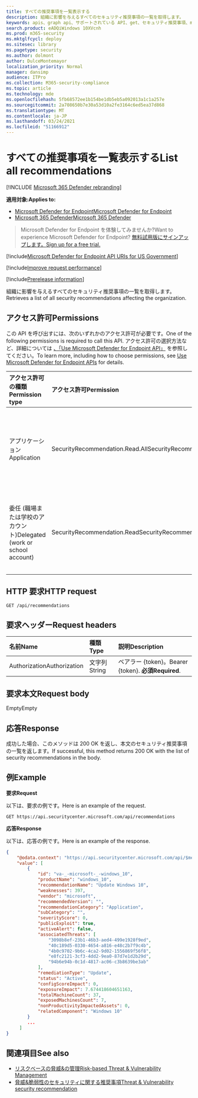 ```yaml
---
title: すべての推奨事項を一覧表示する
description: 組織に影響を与えるすべてのセキュリティ推奨事項の一覧を取得します。
keywords: apis、graph api、サポートされている API、get、セキュリティ推奨事項、mdatp tvm api、脅威と脆弱性の管理、脅威と脆弱性管理 API
search.product: eADQiWindows 10XVcnh
ms.prod: m365-security
ms.mktglfcycl: deploy
ms.sitesec: library
ms.pagetype: security
ms.author: dolmont
author: DulceMontemayor
localization_priority: Normal
manager: dansimp
audience: ITPro
ms.collection: M365-security-compliance
ms.topic: article
ms.technology: mde
ms.openlocfilehash: 5fb68572ee1b154be1db5eb5a092013a1c1a257e
ms.sourcegitcommit: 2a708650b7e30a53d10a2fe3164c6ed5ea37d868
ms.translationtype: MT
ms.contentlocale: ja-JP
ms.lasthandoff: 03/24/2021
ms.locfileid: "51166912"
---
```

# <a name="list-all-recommendations"></a><span data-ttu-id="0cbdd-104">すべての推奨事項を一覧表示する</span><span class="sxs-lookup"><span data-stu-id="0cbdd-104">List all recommendations</span></span>

[!INCLUDE [Microsoft 365 Defender rebranding](../../includes/microsoft-defender.md)]

<span data-ttu-id="0cbdd-105">**適用対象:**</span><span class="sxs-lookup"><span data-stu-id="0cbdd-105">**Applies to:**</span></span>
- [<span data-ttu-id="0cbdd-106">Microsoft Defender for Endpoint</span><span class="sxs-lookup"><span data-stu-id="0cbdd-106">Microsoft Defender for Endpoint</span></span>](https://go.microsoft.com/fwlink/p/?linkid=2154037)
- [<span data-ttu-id="0cbdd-107">Microsoft 365 Defender</span><span class="sxs-lookup"><span data-stu-id="0cbdd-107">Microsoft 365 Defender</span></span>](https://go.microsoft.com/fwlink/?linkid=2118804)


> <span data-ttu-id="0cbdd-108">Microsoft Defender for Endpoint を体験してみませんか?</span><span class="sxs-lookup"><span data-stu-id="0cbdd-108">Want to experience Microsoft Defender for Endpoint?</span></span> [<span data-ttu-id="0cbdd-109">無料試用版にサインアップします。</span><span class="sxs-lookup"><span data-stu-id="0cbdd-109">Sign up for a free trial.</span></span>](https://www.microsoft.com/microsoft-365/windows/microsoft-defender-atp?ocid=docs-wdatp-exposedapis-abovefoldlink) 

[!include[Microsoft Defender for Endpoint API URIs for US Government](../../includes/microsoft-defender-api-usgov.md)]

[!include[Improve request performance](../../includes/improve-request-performance.md)]

[!include[Prerelease information](../../includes/prerelease.md)]

<span data-ttu-id="0cbdd-110">組織に影響を与えるすべてのセキュリティ推奨事項の一覧を取得します。</span><span class="sxs-lookup"><span data-stu-id="0cbdd-110">Retrieves a list of all security recommendations affecting the organization.</span></span>

## <a name="permissions"></a><span data-ttu-id="0cbdd-111">アクセス許可</span><span class="sxs-lookup"><span data-stu-id="0cbdd-111">Permissions</span></span>
<span data-ttu-id="0cbdd-112">この API を呼び出すには、次のいずれかのアクセス許可が必要です。</span><span class="sxs-lookup"><span data-stu-id="0cbdd-112">One of the following permissions is required to call this API.</span></span> <span data-ttu-id="0cbdd-113">アクセス許可の選択方法など、詳細については [、「Use Microsoft Defender for Endpoint API」](apis-intro.md) を参照してください。</span><span class="sxs-lookup"><span data-stu-id="0cbdd-113">To learn more, including how to choose permissions, see [Use Microsoft Defender for Endpoint APIs](apis-intro.md) for details.</span></span>

<span data-ttu-id="0cbdd-114">アクセス許可の種類</span><span class="sxs-lookup"><span data-stu-id="0cbdd-114">Permission type</span></span> |   <span data-ttu-id="0cbdd-115">アクセス許可</span><span class="sxs-lookup"><span data-stu-id="0cbdd-115">Permission</span></span>  |   <span data-ttu-id="0cbdd-116">アクセス許可の表示名</span><span class="sxs-lookup"><span data-stu-id="0cbdd-116">Permission display name</span></span>
:---|:---|:---
<span data-ttu-id="0cbdd-117">アプリケーション</span><span class="sxs-lookup"><span data-stu-id="0cbdd-117">Application</span></span> |   <span data-ttu-id="0cbdd-118">SecurityRecommendation.Read.All</span><span class="sxs-lookup"><span data-stu-id="0cbdd-118">SecurityRecommendation.Read.All</span></span> |   <span data-ttu-id="0cbdd-119">'脅威と脆弱性管理のセキュリティに関する推奨事項情報の読み取り'</span><span class="sxs-lookup"><span data-stu-id="0cbdd-119">'Read Threat and Vulnerability Management security recommendation information'</span></span>
<span data-ttu-id="0cbdd-120">委任 (職場または学校のアカウント)</span><span class="sxs-lookup"><span data-stu-id="0cbdd-120">Delegated (work or school account)</span></span> | <span data-ttu-id="0cbdd-121">SecurityRecommendation.Read</span><span class="sxs-lookup"><span data-stu-id="0cbdd-121">SecurityRecommendation.Read</span></span> |  <span data-ttu-id="0cbdd-122">'脅威と脆弱性管理のセキュリティに関する推奨事項情報の読み取り'</span><span class="sxs-lookup"><span data-stu-id="0cbdd-122">'Read Threat and Vulnerability Management security recommendation information'</span></span>

## <a name="http-request"></a><span data-ttu-id="0cbdd-123">HTTP 要求</span><span class="sxs-lookup"><span data-stu-id="0cbdd-123">HTTP request</span></span>
```
GET /api/recommendations
```

## <a name="request-headers"></a><span data-ttu-id="0cbdd-124">要求ヘッダー</span><span class="sxs-lookup"><span data-stu-id="0cbdd-124">Request headers</span></span>

<span data-ttu-id="0cbdd-125">名前</span><span class="sxs-lookup"><span data-stu-id="0cbdd-125">Name</span></span> | <span data-ttu-id="0cbdd-126">種類</span><span class="sxs-lookup"><span data-stu-id="0cbdd-126">Type</span></span> | <span data-ttu-id="0cbdd-127">説明</span><span class="sxs-lookup"><span data-stu-id="0cbdd-127">Description</span></span>
:---|:---|:---
<span data-ttu-id="0cbdd-128">Authorization</span><span class="sxs-lookup"><span data-stu-id="0cbdd-128">Authorization</span></span> | <span data-ttu-id="0cbdd-129">文字列</span><span class="sxs-lookup"><span data-stu-id="0cbdd-129">String</span></span> | <span data-ttu-id="0cbdd-130">ベアラー {token}。</span><span class="sxs-lookup"><span data-stu-id="0cbdd-130">Bearer {token}.</span></span> <span data-ttu-id="0cbdd-131">**必須**</span><span class="sxs-lookup"><span data-stu-id="0cbdd-131">**Required**.</span></span>


## <a name="request-body"></a><span data-ttu-id="0cbdd-132">要求本文</span><span class="sxs-lookup"><span data-stu-id="0cbdd-132">Request body</span></span>
<span data-ttu-id="0cbdd-133">Empty</span><span class="sxs-lookup"><span data-stu-id="0cbdd-133">Empty</span></span>

## <a name="response"></a><span data-ttu-id="0cbdd-134">応答</span><span class="sxs-lookup"><span data-stu-id="0cbdd-134">Response</span></span>
<span data-ttu-id="0cbdd-135">成功した場合、このメソッドは 200 OK を返し、本文のセキュリティ推奨事項の一覧を返します。</span><span class="sxs-lookup"><span data-stu-id="0cbdd-135">If successful, this method returns 200 OK with the list of security recommendations in the body.</span></span>


## <a name="example"></a><span data-ttu-id="0cbdd-136">例</span><span class="sxs-lookup"><span data-stu-id="0cbdd-136">Example</span></span>

<span data-ttu-id="0cbdd-137">**要求**</span><span class="sxs-lookup"><span data-stu-id="0cbdd-137">**Request**</span></span>

<span data-ttu-id="0cbdd-138">以下は、要求の例です。</span><span class="sxs-lookup"><span data-stu-id="0cbdd-138">Here is an example of the request.</span></span>

```http
GET https://api.securitycenter.microsoft.com/api/recommendations
```

<span data-ttu-id="0cbdd-139">**応答**</span><span class="sxs-lookup"><span data-stu-id="0cbdd-139">**Response**</span></span>

<span data-ttu-id="0cbdd-140">以下は、応答の例です。</span><span class="sxs-lookup"><span data-stu-id="0cbdd-140">Here is an example of the response.</span></span>


```json
{
    "@odata.context": "https://api.securitycenter.microsoft.com/api/$metadata#Recommendations",
    "value": [
        {
            "id": "va-_-microsoft-_-windows_10",
            "productName": "windows_10",
            "recommendationName": "Update Windows 10",
            "weaknesses": 397,
            "vendor": "microsoft",
            "recommendedVersion": "",
            "recommendationCategory": "Application",
            "subCategory": "",
            "severityScore": 0,
            "publicExploit": true,
            "activeAlert": false,
            "associatedThreats": [
                "3098b8ef-23b1-46b3-aed4-499e1928f9ed",
                "40c189d5-0330-4654-a816-e48c2b7f9c4b",
                "4b0c9702-9b6c-4ca2-9d02-1556869f56f8",
                "e8fc2121-3cf3-4dd2-9ea0-87d7e1d2b29d",
                "94b6e94b-0c1d-4817-ac06-c3b8639be3ab"
            ],
            "remediationType": "Update",
            "status": "Active",
            "configScoreImpact": 0,
            "exposureImpact": 7.674418604651163,
            "totalMachineCount": 37,
            "exposedMachinesCount": 7,
            "nonProductivityImpactedAssets": 0,
            "relatedComponent": "Windows 10"
        }
        ...
     ]
}
```
## <a name="see-also"></a><span data-ttu-id="0cbdd-141">関連項目</span><span class="sxs-lookup"><span data-stu-id="0cbdd-141">See also</span></span>
- [<span data-ttu-id="0cbdd-142">リスクベースの脅威&の管理</span><span class="sxs-lookup"><span data-stu-id="0cbdd-142">Risk-based Threat & Vulnerability Management</span></span>](https://docs.microsoft.com/microsoft-365/security/defender-endpoint/next-gen-threat-and-vuln-mgt)
- [<span data-ttu-id="0cbdd-143">脅威&脆弱性のセキュリティに関する推奨事項</span><span class="sxs-lookup"><span data-stu-id="0cbdd-143">Threat & Vulnerability security recommendation</span></span>](https://docs.microsoft.com/microsoft-365/security/defender-endpoint/tvm-security-recommendation)

